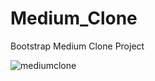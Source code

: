 # Medium_Clone
Bootstrap Medium Clone Project

![mediumclone](https://user-images.githubusercontent.com/95295564/193419655-2425777f-7a26-472f-80e5-103d3c3656b4.png)
